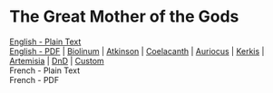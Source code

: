 # The Great Mother of the Gods

[English - Plain Text](full-text-english.md)  
[English - PDF](https://cdn.solaranamnesis.com/GrantShowerman/showerman_mother_gods_1901_english.pdf) | [Biolinum](https://cdn.solaranamnesis.com/GrantShowerman/showerman_mother_gods_1901_english_biolinum.pdf) | [Atkinson](https://cdn.solaranamnesis.com/GrantShowerman/showerman_mother_gods_1901_english_atkinson.pdf) | [Coelacanth](https://cdn.solaranamnesis.com/GrantShowerman/showerman_mother_gods_1901_english_coelacanth.pdf) | [Auriocus](https://cdn.solaranamnesis.com/GrantShowerman/showerman_mother_gods_1901_english_aurical.pdf) | [Kerkis](https://cdn.solaranamnesis.com/GrantShowerman/showerman_mother_gods_1901_english_kerkis.pdf) | [Artemisia](https://cdn.solaranamnesis.com/GrantShowerman/showerman_mother_gods_1901_english_artemisia.pdf) | [DnD](https://cdn.solaranamnesis.com/GrantShowerman/showerman_mother_gods_1901_english_dndcustom.pdf) | [Custom](https://cdn.solaranamnesis.com/GrantShowerman/showerman_mother_gods_1901_english_custom.pdf)  
French - Plain Text  
French - PDF  
